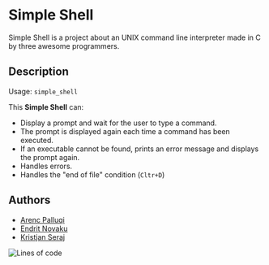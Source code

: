 # Simple Shell

Simple Shell is a project about an UNIX command line interpreter made in C by three awesome programmers.

## Description

Usage: `simple_shell`

This **Simple Shell** can:

- Display a prompt and wait for the user to type a command.
- The prompt is displayed again each time a command has been executed.
- If an executable cannot be found, prints an error message and displays the prompt again.
- Handles errors.
- Handles the "end of file" condition (`Cltr+D`)

## Authors

- [Arenc Palluqi](https://www.github.com/Arenc10)
- [Endrit Novaku](https://www.github.com/endritNovaku)
- [Kristjan Seraj](https://www.github.com/KristiSeraj)

![Lines of code](https://img.shields.io/tokei/lines/github.com/KristiSeraj/simple_shell)
